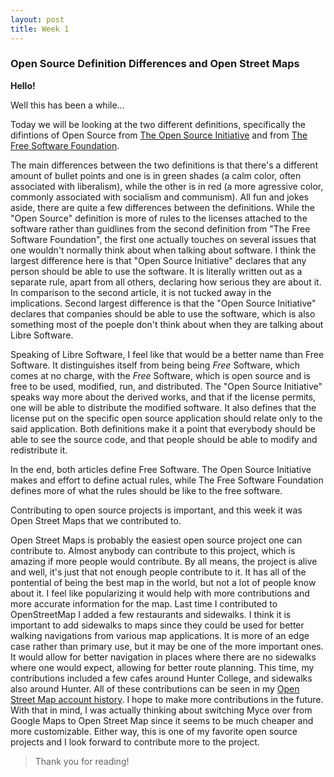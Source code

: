```yaml
---
layout: post
title: Week 1
---
```


### Open Source Definition Differences and Open Street Maps

**Hello!**

Well this has been a while...

Today we will be looking at the two different definitions, specifically the difintions of Open Source from [The Open Source Initiative](https://opensource.org/osd) and from [The Free Software Foundation](https://www.gnu.org/philosophy/free-sw.html).

The main differences between the two definitions is that there's a different amount of bullet points and one is in green shades (a calm color, often associated with liberalism), while the other is in red (a more agressive color, commonly associated with socialism and communism). All fun and jokes aside, there are quite a few differences between the definitions. While the "Open Source" definition is more of rules to the licenses attached to the software rather than guidlines from the second definition from "The Free Software Foundation", the first one actually touches on several issues that one wouldn't normally think about when talking about software. I think the largest difference here is that "Open Source Initiative" declares that any person should be able to use the software. It is literally written out as a separate rule, apart from all others, declaring how serious they are about it. In comparison to the second article, it is not tucked away in the implications. Second largest difference is that the "Open Source Initiative" declares that companies should be able to use the software, which is also something most of the poeple don't think about when they are talking about Libre Software.

Speaking of Libre Software, I feel like that would be a better name than Free Software. It distinguishes itself from being being *Free* Software, which comes at no charge, with the *Free* Software, which is open source and is free to be used, modified, run, and distributed. The "Open Source Initiative" speaks way more about the derived works, and that if the license permits, one will be able to distribute the modified software. It also defines that the license put on the specific open source application should relate only to the said application. Both definitions make it a point that everybody should be able to see the source code, and that people should be able to modify and redistribute it.

In the end, both articles define Free Software. The Open Source Initiative makes and effort to define actual rules, while The Free Software Foundation defines more of what the rules should be like to the free software.

Contributing to open source projects is important, and this week it was Open Street Maps that we contributed to.

Open Street Maps is probably the easiest open source project one can contribute to. Almost anybody can contribute to this project, which is amazing if more people would contribute. By all means, the project is alive and well, it's just that not enough people contribute to it. It has all of the pontential of being the best map in the world, but not a lot of people know about it. I feel like popularizing it would help with more contributions and more accurate information for the map. Last time I contributed to OpenStreetMap I added a few restaurants and sidewalks. I think it is important to add sidewalks to maps since they could be used for better walking navigations from various map applications. It is more of an edge case rather than primary use, but it may be one of the more important ones. It would allow for better navigation in places where there are no sidewalks where one would expect, allowing for better route planning. This time, my contributions included a few cafes around Hunter College, and sidewalks also around Hunter. All of these contributions can be seen in my [Open Street Map account history](https://www.openstreetmap.org/user/Chocolate-Spaghet/history). I hope to make more contributions in the future. With that in mind, I was actually thinking about switching Myce over from Google Maps to Open Street Map since it seems to be much cheaper and more customizable. Either way, this is one of my favorite open source projects and I look forward to contribute more to the project.

> Thank you for reading!
